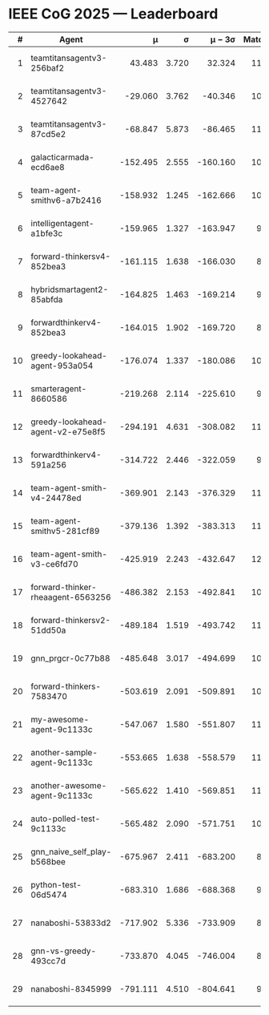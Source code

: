 # IEEE CoG 2025 — Leaderboard

| # | Agent | μ | σ | μ − 3σ | Matches | Updated |
|---:|---|---:|---:|---:|---:|---|
| 1 | teamtitansagentv3-256baf2 | 43.483 | 3.720 | 32.324 | 11260 | 2025-08-21 06:57 |
| 2 | teamtitansagentv3-4527642 | -29.060 | 3.762 | -40.346 | 10354 | 2025-08-21 06:57 |
| 3 | teamtitansagentv3-87cd5e2 | -68.847 | 5.873 | -86.465 | 11806 | 2025-08-21 06:57 |
| 4 | galacticarmada-ecd6ae8 | -152.495 | 2.555 | -160.160 | 10740 | 2025-08-21 06:57 |
| 5 | team-agent-smithv6-a7b2416 | -158.932 | 1.245 | -162.666 | 10620 | 2025-08-21 06:57 |
| 6 | intelligentagent-a1bfe3c | -159.965 | 1.327 | -163.947 | 9090 | 2025-08-21 06:57 |
| 7 | forward-thinkersv4-852bea3 | -161.115 | 1.638 | -166.030 | 8941 | 2025-08-21 06:57 |
| 8 | hybridsmartagent2-85abfda | -164.825 | 1.463 | -169.214 | 9707 | 2025-08-21 06:57 |
| 9 | forwardthinkerv4-852bea3 | -164.015 | 1.902 | -169.720 | 8756 | 2025-08-21 06:57 |
| 10 | greedy-lookahead-agent-953a054 | -176.074 | 1.337 | -180.086 | 10628 | 2025-08-21 06:57 |
| 11 | smarteragent-8660586 | -219.268 | 2.114 | -225.610 | 9594 | 2025-08-21 06:57 |
| 12 | greedy-lookahead-agent-v2-e75e8f5 | -294.191 | 4.631 | -308.082 | 11048 | 2025-08-21 06:57 |
| 13 | forwardthinkerv4-591a256 | -314.722 | 2.446 | -322.059 | 9366 | 2025-08-21 06:57 |
| 14 | team-agent-smith-v4-24478ed | -369.901 | 2.143 | -376.329 | 11642 | 2025-08-21 06:57 |
| 15 | team-agent-smithv5-281cf89 | -379.136 | 1.392 | -383.313 | 11500 | 2025-08-21 06:57 |
| 16 | team-agent-smith-v3-ce6fd70 | -425.919 | 2.243 | -432.647 | 12102 | 2025-08-21 06:57 |
| 17 | forward-thinker-rheaagent-6563256 | -486.382 | 2.153 | -492.841 | 10600 | 2025-08-21 06:57 |
| 18 | forward-thinkersv2-51dd50a | -489.184 | 1.519 | -493.742 | 11120 | 2025-08-21 06:57 |
| 19 | gnn_prgcr-0c77b88 | -485.648 | 3.017 | -494.699 | 10030 | 2025-08-21 06:57 |
| 20 | forward-thinkers-7583470 | -503.619 | 2.091 | -509.891 | 10340 | 2025-08-21 06:57 |
| 21 | my-awesome-agent-9c1133c | -547.067 | 1.580 | -551.807 | 11280 | 2025-08-21 06:57 |
| 22 | another-sample-agent-9c1133c | -553.665 | 1.638 | -558.579 | 11000 | 2025-08-21 06:57 |
| 23 | another-awesome-agent-9c1133c | -565.622 | 1.410 | -569.851 | 11600 | 2025-08-21 06:57 |
| 24 | auto-polled-test-9c1133c | -565.482 | 2.090 | -571.751 | 10480 | 2025-08-21 06:57 |
| 25 | gnn_naive_self_play-b568bee | -675.967 | 2.411 | -683.200 | 8980 | 2025-08-21 06:57 |
| 26 | python-test-06d5474 | -683.310 | 1.686 | -688.368 | 9130 | 2025-08-21 06:57 |
| 27 | nanaboshi-53833d2 | -717.902 | 5.336 | -733.909 | 8530 | 2025-08-21 06:57 |
| 28 | gnn-vs-greedy-493cc7d | -733.870 | 4.045 | -746.004 | 8920 | 2025-08-21 06:57 |
| 29 | nanaboshi-8345999 | -791.111 | 4.510 | -804.641 | 9330 | 2025-08-21 06:57 |
